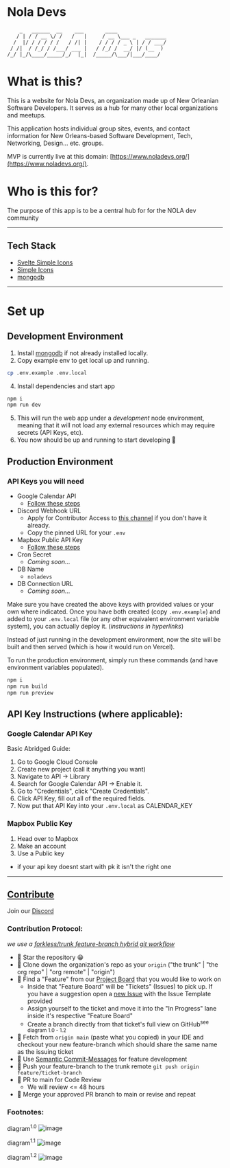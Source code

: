 # Nola Devs

        _   ______  __    ___       ____
       / | / / __ \/ /   /   |     / __ \___ _   _______
      /  |/ / / / / /   / /| |    / / / / _ \ | / / ___/
     / /|  / /_/ / /___/ ___ |   / /_/ /  __/ |/ (__  )
    /_/ |_/\____/_____/_/  |_|  /_____/\___/|___/____/

# What is this?

This is a website for Nola Devs, an organization made up of New Orleanian Software Developers.
It serves as a hub for many other local organizations and meetups.

This application hosts individual group sites, events, and contact information for New Orleans-based Software Development, Tech, Networking, Design... etc. groups.

MVP is currently live at this domain: [https://www.noladevs.org/](https://www.noladevs.org/).

# Who is this for?

The purpose of this app is to be a central hub for for the NOLA dev community

---

## Tech Stack

- [Svelte Simple Icons](https://github.com/icons-pack/svelte-simple-icons)
- [Simple Icons](https://simpleicons.org)
- [mongodb](https://www.mongodb.com/)

---

# Set up

## Development Environment

1. Install [mongodb](https://www.mongodb.com/docs/manual/installation/) if not already installed locally.
2. Copy example env to get local up and running.

```sh
cp .env.example .env.local
```

4. Install dependencies and start app

```sh
npm i
npm run dev
```

5. This will run the web app under a _development_ node environment, meaning that it will not load any external resources which may require secrets (API Keys, etc).
6. You now should be up and running to start developing 🥸

## Production Environment

### API Keys you will need

- Google Calendar API
  - [Follow these steps](https://github.com/Nola-Devs/Nola-Devs-v2?tab=readme-ov-file#google-calendar-api-key)
- Discord Webhook URL
  - Apply for Contributor Access to [this channel](https://discord.com/channels/1117944495099613254/1166366239652847687/1166367256356335636) if you don't have it already.
  - Copy the pinned URL for your `.env`
- Mapbox Public API Key
  - [Follow these steps](https://github.com/Nola-Devs/Nola-Devs-v2?tab=readme-ov-file#mapbox-public-key)
- Cron Secret
  - _Coming soon..._
- DB Name
  - `noladevs`
- DB Connection URL
  - _Coming soon..._

Make sure you have created the above keys with provided values or your own where indicated.
Once you have both created (copy `.env.example`) and added to your `.env.local` file (or any other equivalent environment variable system), you can actually deploy it. (_instructions in hyperlinks_)

Instead of just running in the development environment, now the site will be built and then served (which is how it would run on Vercel).

To run the production environment, simply run these commands (and have environment variables populated).

```sh
npm i
npm run build
npm run preview
```

## API Key Instructions (where applicable):

### Google Calendar API Key

Basic Abridged Guide:

1. Go to Google Cloud Console
2. Create new project (call it anything you want)
3. Navigate to API -> Library
4. Search for Google Calendar API -> Enable it.
5. Go to "Credentials", click "Create Credentials".
6. Click API Key, fill out all of the required fields.
7. Now put that API Key into your `.env.local` as CALENDAR_KEY

### Mapbox Public Key

1. Head over to Mapbox
2. Make an account
3. Use a Public key

- if your api key doesnt start with pk it isn't the right one

---

## [Contribute](./CONTRIBUTING.md)

Join our [Discord](https://discord.gg/Hea5n85VEv)

### Contribution Protocol:

_we use a [forkless/trunk feature-branch hybrid git workflow](https://www.atlassian.com/git/tutorials/comparing-workflows/feature-branch-workflow)_

- 🌟 Star the repository 😁
- 📌 Clone down the organization's repo as your `origin` ("the trunk" | "the org repo" | "org remote" | "origin")
- 📌 Find a "Feature" from our [Project Board](https://github.com/orgs/Nola-Devs/projects/1) that you would like to work on
  - Inside that "Feature Board" will be "Tickets" (Issues) to pick up. If you have a suggestion open a [new Issue](https://github.com/Nola-Devs/Nola-Devs-v2/issues/new/choose) with the Issue Template provided
  - Assign yourself to the ticket and move it into the "In Progress" lane inside it's respective "Feature Board"
  - Create a branch directly from that ticket's full view on GitHub<sup>see diagram 1.0 - 1.2</sup>
- 📌 Fetch from `origin main` (paste what you copied) in your IDE and checkout your new feature-branch which should share the same name as the issuing ticket
- 📌 Use [Semantic Commit-Messages](https://gist.github.com/joshbuchea/6f47e86d2510bce28f8e7f42ae84c716) for feature development
- 📌 Push your feature-branch to the trunk remote `git push origin feature/ticket-branch`
- 📌 PR to main for Code Review
  - We will review <= 48 hours
- 🎇 Merge your approved PR branch to main or revise and repeat

### Footnotes:

diagram<sup>1.0</sup>
![image](https://github.com/Nola-Devs/Nola-Devs-v2/assets/92059005/2e40f7b5-e109-4062-b323-96228da620bd)

diagram<sup>1.1</sup>
![image](https://github.com/Nola-Devs/Nola-Devs-v2/assets/92059005/012294aa-41c0-4a0e-aa19-1ea287045eb5)

diagram<sup>1.2</sup>
![image](https://github.com/Nola-Devs/Nola-Devs-v2/assets/92059005/9ebcf2a7-ef65-43ff-8cf4-193af1a6239b)
